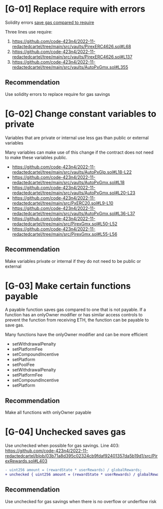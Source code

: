 # [G-01] Replace require with errors

Solidity errors [save gas compared to require](https://blog.soliditylang.org/2021/04/21/custom-errors/)

Three lines use require:
1. https://github.com/code-423n4/2022-11-redactedcartel/tree/main/src/vaults/PirexERC4626.sol#L68
2. https://github.com/code-423n4/2022-11-redactedcartel/tree/main/src/vaults/PirexERC4626.sol#L137
3. https://github.com/code-423n4/2022-11-redactedcartel/tree/main/src/vaults/AutoPxGmx.sol#L355

## Recommendation

Use solidity errors to replace require for gas savings

# [G-02] Change constant variables to private

Variables that are private or internal use less gas than public or external variables

Many variables can make use of this change if the contract does not need to make these variables public.
- https://github.com/code-423n4/2022-11-redactedcartel/tree/main/src/vaults/AutoPxGlp.sol#L18-L22
- https://github.com/code-423n4/2022-11-redactedcartel/tree/main/src/vaults/AutoPxGmx.sol#L18
- https://github.com/code-423n4/2022-11-redactedcartel/tree/main/src/vaults/AutoPxGmx.sol#L20-L23
- https://github.com/code-423n4/2022-11-redactedcartel/tree/main/src/PxERC20.sol#L9-L10
- https://github.com/code-423n4/2022-11-redactedcartel/tree/main/src/vaults/AutoPxGmx.sol#L36-L37
- https://github.com/code-423n4/2022-11-redactedcartel/tree/main/src/PirexGmx.sol#L50-L52
- https://github.com/code-423n4/2022-11-redactedcartel/tree/main/src/PirexGmx.sol#L55-L56

## Recommendation

Make variables private or internal if they do not need to be public or external

# [G-03] Make certain functions payable

A payable function saves gas compared to one that is not payable. If a function has an onlyOwner modifier or has similar access controls to prevent the function from receiving ETH, the function can be payable to save gas.

Many functions have the onlyOwner modifier and can be more efficient
- setWithdrawalPenalty
- setPlatformFee
- setCompoundIncentive
- setPlatform
- setPoolFee
- setWithdrawalPenalty
- setPlatformFee
- setCompoundIncentive
- setPlatform

## Recommendation

Make all functions with onlyOwner payable

# [G-04] Unchecked saves gas

Use unchecked when possible for gas savings.
Line 403: https://github.com/code-423n4/2022-11-redactedcartel/blob/03b71a8d395c02324cb9fdaf92401357da5b19d1/src/PirexRewards.sol#L403
```diff
- uint256 amount = (rewardState * userRewards) / globalRewards;
+ unchecked { uint256 amount = (rewardState * userRewards) / globalRewards; }
```

## Recommendation

Use unchecked for gas savings when there is no overflow or underflow risk